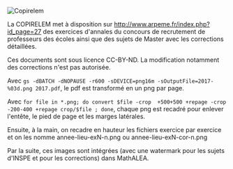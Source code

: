 
![Copirelem](http://www.arpeme.fr/images/logo_copi.png)

La COPIRELEM met à disposition sur http://www.arpeme.fr/index.php?id_page=27 des exercices d'annales du concours de recrutement de professeurs des écoles ainsi que des sujets de Master avec les corrections détaillées.

Ces documents sont sous licence CC-BY-ND. La modification notamment des corrections n'est pas autorisée.


Avec `gs -dBATCH -dNOPAUSE -r600 -sDEVICE=png16m -sOutputFile=2017-%03d.png 2017.pdf`, le pdf est transformé en un png par page.

Avec `for file in *.png; do convert $file -crop  +500+500 +repage -crop -200-400 +repage crop/$file ; done`, chaque png est recadré pour enlever l'entête, le pied de page et les marges latérales.

Ensuite, à la main, on recadre en hauteur les fichiers exercice par exercice et on les nomme annee-lieu-exN-n.png ou annee-lieu-exN-cor-n.png 

Par la suite, ces images sont intégrées (avec une watermark pour les sujets d'INSPE et pour les corrections) dans MathALEA.


